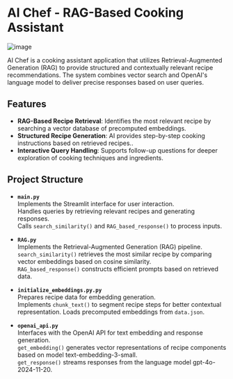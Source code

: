 # AI Chef - RAG-Based Cooking Assistant

![image](https://github.com/user-attachments/assets/19e7f4c9-173b-40c2-bf47-8c11b2d566e4)

AI Chef is a cooking assistant application that utilizes Retrieval-Augmented Generation (RAG) to provide structured and contextually relevant recipe recommendations. The system combines vector search and OpenAI's language model to deliver precise responses based on user queries.

## Features

- **RAG-Based Recipe Retrieval**: Identifies the most relevant recipe by searching a vector database of precomputed embeddings.
- **Structured Recipe Generation**: AI provides step-by-step cooking instructions based on retrieved recipes..
- **Interactive Query Handling**: Supports follow-up questions for deeper exploration of cooking techniques and ingredients.

## Project Structure

- **`main.py`**  
  Implements the Streamlit interface for user interaction.  
  Handles queries by retrieving relevant recipes and generating responses.  
  Calls `search_similarity()` and `RAG_based_response()` to process inputs.

- **`RAG.py`**  
  Implements the Retrieval-Augmented Generation (RAG) pipeline.  
  `search_similarity()` retrieves the most similar recipe by comparing vector embeddings based on cosine similarity.  
  `RAG_based_response()` constructs efficient prompts based on retrieved data.

- **`initialize_embeddings.py.py`**  
  Prepares recipe data for embedding generation.  
  Implements `chunk_text()` to segment recipe steps for better contextual representation.
  Loads precomputed embeddings from `data.json`.

- **`openai_api.py`**  
  Interfaces with the OpenAI API for text embedding and response generation.  
  `get_embedding()` generates vector representations of recipe components based on model text-embedding-3-small.  
  `get_response()` streams responses from the language model gpt-4o-2024-11-20.






